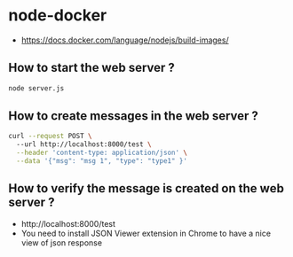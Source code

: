 # node-docker
- https://docs.docker.com/language/nodejs/build-images/
## How to start the web server ?
```bash
node server.js
```
## How to create messages in the web server ?
```bash
curl --request POST \          
  --url http://localhost:8000/test \
  --header 'content-type: application/json' \
  --data '{"msg": "msg 1", "type": "type1" }'
```
## How to verify the message is created on the web server ?
- http://localhost:8000/test
- You need to install JSON Viewer extension in Chrome to have a nice view of json response 